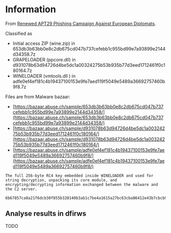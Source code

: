 # Information

From [Renewed APT29 Phishing Campaign Against European Diplomats](https://research.checkpoint.com/2025/apt29-phishing-campaign/).

Classified as

- Initial access ZIP (wine.zip) in 653db3b63bb0e8c2db675cd047b737cefebb1c955bd99e7a93899e2144d34358.7z
- GRAPELOADER (ppcore.dll) in  d931078b63d94726d4be5dc1a00324275b53b935b77d3eed1712461f0c180164.7z
- WINELOADER (vmtools.dll	) in adfe0ef4ef181c4b19437100153e9fe7aed119f5049e5489a36692757460b9f8.7z

Files are from Malware bazaar:

- [https://bazaar.abuse.ch/sample/653db3b63bb0e8c2db675cd047b737cefebb1c955bd99e7a93899e2144d34358/](https://bazaar.abuse.ch/sample/653db3b63bb0e8c2db675cd047b737cefebb1c955bd99e7a93899e2144d34358/)
- [https://bazaar.abuse.ch/sample/d931078b63d94726d4be5dc1a00324275b53b935b77d3eed1712461f0c180164/](https://bazaar.abuse.ch/sample/d931078b63d94726d4be5dc1a00324275b53b935b77d3eed1712461f0c180164/)
- [https://bazaar.abuse.ch/sample/adfe0ef4ef181c4b19437100153e9fe7aed119f5049e5489a36692757460b9f8/](https://bazaar.abuse.ch/sample/adfe0ef4ef181c4b19437100153e9fe7aed119f5049e5489a36692757460b9f8/)

```
The full 256-byte RC4 key embedded inside WINELOADER and used for string decryption, unpacking its core module, and encrypting/decrypting information exchanged between the malware and the C2 server.

6b67857ca8a21f6dcb30f855b320140b3ab1c7be4a1615a27bc63cba86412e43b7cbcb9135c91b3c1892bd12934b19f5698ca3695363f58a3
```

## Analyse results in dfirws

TODO
